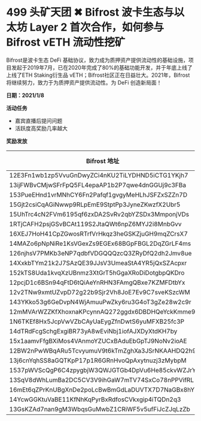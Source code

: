 # 499 头矿天团 ✖ Bifrost 波卡生态与以太坊 Layer 2 首次合作，如何参与 Bifrost vETH 流动性挖矿

Bifrost是波卡生态 DeFi 基础协议，致力成为质押资产提供流动性的基础设施，项目发起于2019年7月，已在2020年完成了80%的基础功能开发，并于年底上线了上线了ETH Staking衍生品 vETH；Bifrost社区正在日益壮大。2021年，Bifrost 将继续努力，致力于为质押资产提供流动性。为 DeFi 创造新局面！

**日期：2021/1/8**

**活动任务**

- 嘉宾直播后提问问题
- 活跃度高奖励几率越大

**奖励发放**

| Bifrost 地址                                       | BNC 数量 |
| ------------------------------------------------ | ------ |
| 12E3Fn1wb1zp5VvuGnDwyZCi4nKU2TiLYDHND5iCTG1YKjh7 | 20     |
| 13ijFWBvCMjwSFrFpQ5FL4epaAP1b2P7qwe4dnGGUj9c3FBa | 10     |
| 153PueEHnd1vrMNhCY6Fn2Pafqf1gvgyMeHLhJSFZxSZZn7D | 20     |
| 15Gjt2csiCqAGiNwwp9RLpEmE9StptPp3JyneZKwzfX2Ubr5 | 20     |
| 15UhTrc4cN2FVm6195qf6zxDA2SvRv2qbYZSDx3MmponjVDs | 10     |
| 1RTjCAFH2psjGSvBCAt119S2JtaQWt6npZ6MYJ2i8MnbGvv  | 10     |
| 16XEJ7HoH41CpZGwosRTrfVrHkqz3heGSKZjuGH9mqZCrsX7 | 10     |
| 14MAZo6pNpNiRe1KsVGexZs9EGEx68BGpFBGL2DqZGrLF4ms | 10     |
| 126njhsV7PMKb3eNP7qdbfVDGQQQzcQ3ZRyDfQ2dh2Jmv8ue | 10     |
| 14XxkbTYm21k2J7SAzQE39JJsV3UmeaStA4YR5jQxSZAcpxr | 10     |
| 152kTS8Uda1kvqXzUBnmz3XtGrT5hGgaXRoDiDotgbpQKDro | 10     |
| 12pcjD1c6BSn94qFtD6tQiAeYnRHN3FAmgQBxe7KZMFDtbYx | 10     |
| 12v2TNw9xmtUZvpD72g22b9Sjr2Vh8JoE7Ev9C7sveKSzcWM | 10     |
| 143YKko53g6GeDvpN4WjAmuuPwZky6ru3G4oT3gZe28w2c9r | 10     |
| 12mMVArWZZKfXhoxnaKPcynnAQ272ggdx6DBDHQeYckKmme9 | 10     |
| 1N6TKEf8Hx5JcpVwVZbCAyUaEygZfnDwtS6yuMFXB25fc3P  | 10     |
| 14dTRdFcgSchgExgiBR73yA8wEviNbj1iofAJXDyXtdKH7by | 10     |
| 15x1aamvFfgBXiMos4VAnmoYZUCxBAduEbGpTJ9NoNv2ioAE | 10     |
| 12BW2nPwWBqARu5TcvyumuV9t6kTmZghXa3JSrNKAAHDQ2h9 | 20     |
| 13j6cnYqhSS8aGQTKpP17p1R6GRnHvoQpAxytnuzj3zMybpM | 10     |
| 1537pWVScQgP6C4zpygbjW3QWJGTGb4DpVu6He85ckvWZJrY | 10     |
| 13SqV8dWhLumBa2DC5CV3V9ihGaW7mTV74SxCo78nPPVifRL | 10     |
| 16mEt6qZPrKnUBgXnDe2poLcBwBmGdLaDUVTX7D7NaGBx8hY | 10     |
| 14YcwGGKtuVaBE11KfNhKqPyrBxRdfosCVkxgip4iTQDn2q3 | 10     |
| 13GsKZAd7nan9gM3WbqsGuMwbZ1CRiWF5v5ufFiJcZJqLzZb | 10     |